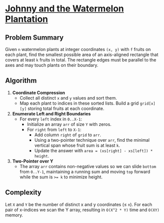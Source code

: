 # [Johnny and the Watermelon Plantation](https://www.spoj.com/problems/WMELON/)

## Problem Summary
Given `n` watermelon plants at integer coordinates `(x, y)` with `f` fruits on each plant, find the smallest possible area of an axis-aligned rectangle that covers at least `k` fruits in total. The rectangle edges must be parallel to the axes and may touch plants on their boundary.

## Algorithm
1. **Coordinate Compression**
   - Collect all distinct `x` and `y` values and sort them.
   - Map each plant to indices in these sorted lists. Build a grid `grid[x][y]` storing total fruits at each coordinate.
2. **Enumerate Left and Right Boundaries**
   - For every `left` index in `0..X-1`:
     - Initialize an array `arr` of size `Y` with zeros.
     - For `right` from `left` to `X-1`:
       - Add column `right` of `grid` to `arr`.
       - Using a two-pointer technique over `arr`, find the minimal vertical span whose fruit sum is at least `k`.
       - Update the answer with `area = (xs[right] - xs[left]) * height`.
3. **Two-Pointer over Y**
   - The array `arr` contains non-negative values so we can slide `bottom` from `0..Y-1`, maintaining a running sum and moving `top` forward while the sum is `>= k` to minimize height.

## Complexity
Let `X` and `Y` be the number of distinct x and y coordinates (≤ `n`). For each pair of x-indices we scan the Y array, resulting in `O(X^2 * Y)` time and `O(XY)` memory.

